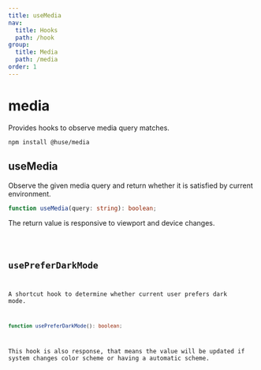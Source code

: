 ```yaml
---
title: useMedia
nav:
  title: Hooks
  path: /hook
group:
  title: Media
  path: /media
order: 1
---
```


# media

Provides hooks to observe media query matches.

```shell
npm install @huse/media
```

## useMedia

Observe the given media query and return whether it is satisfied by current environment.

```typescript
function useMedia(query: string): boolean;
```

The return value is responsive to viewport and device changes.

<code src="./demo/useMedia.tsx">

## usePreferDarkMode

A shortcut hook to determine whether current user prefers dark mode.

```typescript
function usePreferDarkMode(): boolean;
```

This hook is also response, that means the value will be updated if system changes color scheme or having a automatic scheme.

<code src="./demo/usePreferDarkMode.tsx">
